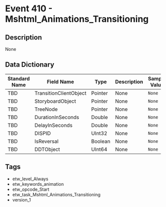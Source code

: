 # Event 410 - Mshtml_Animations_Transitioning

## Description
None

## Data Dictionary
|Standard Name|Field Name|Type|Description|Sample Value|
|---|---|---|---|---|
|TBD|TransitionClientObject|Pointer|None|`None`|
|TBD|StoryboardObject|Pointer|None|`None`|
|TBD|TreeNode|Pointer|None|`None`|
|TBD|DurationInSeconds|Double|None|`None`|
|TBD|DelayInSeconds|Double|None|`None`|
|TBD|DISPID|UInt32|None|`None`|
|TBD|IsReversal|Boolean|None|`None`|
|TBD|DDTObject|UInt64|None|`None`|

## Tags
* etw_level_Always
* etw_keywords_animation
* etw_opcode_Start
* etw_task_Mshtml_Animations_Transitioning
* version_1
